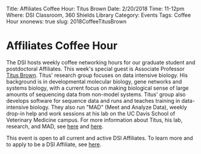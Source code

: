 Title: Affiliates Coffee Hour: Titus Brown
Date: 2/20/2018
Time: 11-12pm
Where: DSI Classroom, 360 Shields Library
Category: Events
Tags: Coffee Hour
xnonews: true
slug: 2018CoffeeTitusBrown

# Affiliates Coffee Hour

The DSI hosts weekly coffee networking hours for our graduate student and postdoctoral Affiliates. This week's special guest is Associate Professor [Titus Brown](http://biosci3.ucdavis.edu/Faculty/Profile/View/14516). Titus' research group focuses on data intensive biology. His background is in developmental molecular biology, gene networks and systems biology, with a current focus on making biological sense of large amounts of sequencing data from non-model systems. Titus' group also develops software for sequence data and runs and teaches training in data-intensive biology. They also run "MAD" (Meet and Analyze Data), weekly drop-in help and work sessions at his lab on the UC Davis School of Veterinary Medicine campus. For more information about Titus, his lab, research, and MAD, see [here](https://github.com/ctb/resume/blob/master/WHOAMI.md) and [here](http://ivory.idyll.org/lab/).

This event is open to all current  and active DSI Affiliates. To learn more and to apply to be a DSI Affiliate, see [here](http://dsi.ucdavis.edu/membership.html).